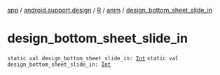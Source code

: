 [app](../../../index.md) / [android.support.design](../../index.md) / [R](../index.md) / [anim](index.md) / [design_bottom_sheet_slide_in](./design_bottom_sheet_slide_in.md)

# design_bottom_sheet_slide_in

`static val design_bottom_sheet_slide_in: `[`Int`](https://kotlinlang.org/api/latest/jvm/stdlib/kotlin/-int/index.html)
`static val design_bottom_sheet_slide_in: `[`Int`](https://kotlinlang.org/api/latest/jvm/stdlib/kotlin/-int/index.html)